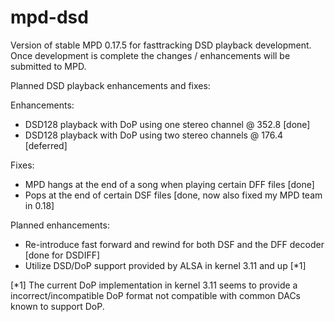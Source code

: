 mpd-dsd
=======

Version of stable MPD 0.17.5 for fasttracking DSD playback development.
Once development is complete the changes / enhancements will be submitted to
MPD.

Planned DSD playback enhancements and fixes:

Enhancements:
- DSD128 playback with DoP using one stereo channel @ 352.8 [done]
- DSD128 playback with DoP using two stereo channels @ 176.4 [deferred]

Fixes:
- MPD hangs at the end of a song when playing certain DFF files [done]
- Pops at the end of certain DSF files [done, now also fixed my MPD team in 0.18]

Planned enhancements:
- Re-introduce fast forward and rewind for both DSF and the DFF decoder [done for DSDIFF]
- Utilize DSD/DoP support provided by ALSA in kernel 3.11 and up [*1]

[*1] The current DoP implementation in kernel 3.11 seems to provide a incorrect/incompatible DoP
format not compatible with common DACs known to support DoP.

